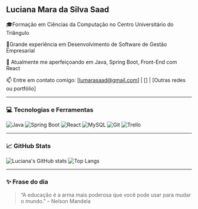 ## Luciana Mara da Silva Saad

🎓Formação em Ciências da Computação no Centro Universitário do Triângulo

💼Grande experiência em Desenvolvimento de Software de Gestão Empresarial

🚀 Atualmente me aperfeiçoando em Java, Spring Boot, Front-End com React  

📫 Entre em contato comigo: [lumarasaad@gmail.com] | [] | [Outras redes ou portfólio]

---

### 💻 Tecnologias e Ferramentas

![Java](https://img.shields.io/badge/Java-ED8B00?style=for-the-badge&logo=java&logoColor=black)
![Spring Boot](https://img.shields.io/badge/SpringBoot-6DB33F?style=for-the-badge&logo=springboot&logoColor=white)
![React](https://img.shields.io/badge/React-20232A?style=for-the-badge&logo=react&logoColor=61DAFB)
![MySQL](https://img.shields.io/badge/MySQL-005C84?style=for-the-badge&logo=mysql&logoColor=white)
![Git](https://img.shields.io/badge/Git-F05032?style=for-the-badge&logo=git&logoColor=white)
![Trello](https://img.shields.io/badge/Trello-0052CC?style=for-the-badge&logo=trello&logoColor=white)

---

### 📈 GitHub Stats

![Luciana's GitHub stats](https://github-readme-stats.vercel.app/api?username=lucianamara&show_icons=true&theme=dracula)
![Top Langs](https://github-readme-stats.vercel.app/api/top-langs/?username=lucianamara&layout=compact&theme=dracula)

---

### ✨ Frase do dia

> “A educação é a arma mais poderosa que você pode usar para mudar o mundo.” – Nelson Mandela

